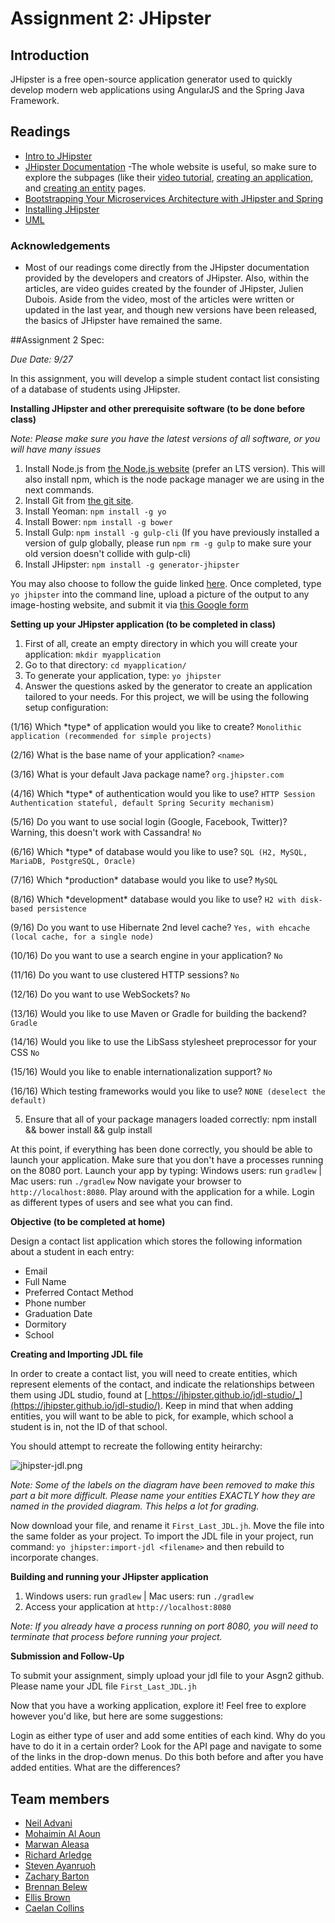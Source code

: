 # Assignment 2: JHipster 
## Introduction

JHipster is a free open-source application generator used to quickly develop modern web applications using AngularJS and the Spring Java Framework.

## Readings
+ [Intro to JHipster](https://spring.io/blog/2015/02/10/introducing-jhipster)
+ [JHipster Documentation](https://jhipster.github.io/)
-The whole website is useful, so make sure to explore the subpages (like their [video tutorial](https://jhipster.github.io/video-tutorial/), [creating an application](https://jhipster.github.io/creating-an-app/), and [creating an entity]( https://jhipster.github.io/creating-an-entity/) pages. 
+ [Bootstrapping Your Microservices Architecture with JHipster and Spring](https://blog.heroku.com/bootstrapping_your_microservices_architecture_with_jhipster_and_spring)
+ [Installing JHipster](http://www.uvionicstech.com/blog/development/jhipster-installation-and-build-guide/)
+ [UML](https://jhipster.github.io/jhipster-uml/)

### Acknowledgements
+ Most of our readings come directly from the JHipster documentation provided by the developers and creators of JHipster. Also, within the articles, are video guides created by the founder of JHipster, Julien Dubois. Aside from the video, most of the articles were written or updated in the last year, and though new versions have been released, the basics of JHipster have remained the same.

##Assignment 2 Spec: 

*Due Date: 9/27*

In this assignment, you will develop a simple student contact list consisting of a database of students using JHipster.

**Installing JHipster and other prerequisite software (to be done before class)**

*Note: Please make sure you have the latest versions of all software, or you will have many issues*

1. Install Node.js from [the Node.js website](http://nodejs.org/) (prefer an LTS version). This will also install npm, which is the node package manager we are using in the next commands.
2. Install Git from [the git site](https://git-scm.com/).
3. Install Yeoman: `npm install -g yo`
4. Install Bower: `npm install -g bower`
5. Install Gulp: `npm install -g gulp-cli` (If you have previously installed a version of gulp globally, please run `npm rm -g gulp` to make sure your old version doesn&#39;t collide with gulp-cli)
6. Install JHipster: `npm install -g generator-jhipster`


You may also choose to follow the guide linked [here](http://www.uvionicstech.com/blog/development/jhipster-installation-and-build-guide/).
Once completed, type `yo jhipster` into the command line, upload a picture of the output to any image-hosting website, and submit it via [this Google form](https://docs.google.com/forms/d/e/1FAIpQLSfGNnvSN1LOC54gLVoSsFfHPv6KHVt-dVgX_Elnq7dWBEMMpw/viewform)

 **Setting up your JHipster application (to be completed in class)**

1. First of all, create an empty directory in which you will create your application: `mkdir myapplication`
2. Go to that directory: `cd myapplication/`
3. To generate your application, type: `yo jhipster`
4. Answer the questions asked by the generator to create an application tailored to your needs.
For this project, we will be using the following setup configuration:

(1/16) Which \*type\* of application would you like to create?
`Monolithic application (recommended for simple projects)`

(2/16) What is the base name of your application?
`<name>`

(3/16) What is your default Java package name?
`org.jhipster.com`

(4/16) Which \*type\* of authentication would you like to use?
`HTTP Session Authentication stateful, default Spring Security mechanism)`

(5/16) Do you want to use social login (Google, Facebook, Twitter)? Warning, this doesn&#39;t work with Cassandra!
`No`

(6/16) Which \*type\* of database would you like to use?
`SQL (H2, MySQL, MariaDB, PostgreSQL, Oracle)`

(7/16) Which \*production\* database would you like to use?
`MySQL`

(8/16) Which \*development\* database would you like to use?
`H2 with disk-based persistence`

(9/16) Do you want to use Hibernate 2nd level cache?
`Yes, with ehcache (local cache, for a single node)`

(10/16) Do you want to use a search engine in your application?
`No`

(11/16) Do you want to use clustered HTTP sessions?
`No`

(12/16) Do you want to use WebSockets?
`No`

(13/16) Would you like to use Maven or Gradle for building the backend?
`Gradle`

(14/16) Would you like to use the LibSass stylesheet preprocessor for your CSS
`No`

(15/16) Would you like to enable internationalization support?
`No`

(16/16) Which testing frameworks would you like to use?
`NONE (deselect the default)`

5. Ensure that all of your package managers loaded correctly: npm install &amp;&amp; bower install &amp;&amp; gulp install

At this point, if everything has been done correctly, you should be able to launch your application. Make sure that you don't have a processes running on the 8080 port. Launch your app by typing:
Windows users: run `gradlew` | Mac users: run `./gradlew`
Now navigate your browser to `http://localhost:8080`. Play around with the application for a while. Login as different types of users and see what you can find.

**Objective (to be completed at home)**

Design a contact list application which stores the following information about a student in each entry:

- Email
- Full Name
- Preferred Contact Method
- Phone number
- Graduation Date
- Dormitory
- School

**Creating and Importing JDL file**

In order to create a contact list, you will need to create entities, which represent elements of the contact, and indicate the relationships between them using JDL studio, found at [_https://jhipster.github.io/jdl-studio/_](https://jhipster.github.io/jdl-studio/). Keep in mind that when adding entities, you will want to be able to pick, for example, which school a student is in, not the ID of that school.

You should attempt to recreate the following entity heirarchy:

![jhipster-jdl.png](http://s9.postimg.org/v0h4lnmrz/pic.png)

*Note: Some of the labels on the diagram have been removed to make this part a bit more difficult. Please name your entities EXACTLY how they are named in the provided diagram. This helps a lot for grading.*

Now download your file, and rename it `First_Last_JDL.jh`. Move the file into the same folder as your project. To import the JDL file in your project, run command: `yo jhipster:import-jdl <filename>` and then rebuild to incorporate changes.

**Building and running your JHipster application**

1. Windows users: run `gradlew` | Mac users: run `./gradlew`
2. Access your application at `http://localhost:8080`

*Note: If you already have a process running on port 8080, you will need to terminate that process before running your project.*

**Submission and Follow-Up**

To submit your assignment, simply upload your jdl file to your Asgn2 github. Please name your JDL file `First_Last_JDL.jh`

Now that you have a working application, explore it! Feel free to explore however you'd like, but here are some suggestions:

Login as either type of user and add some entities of each kind. Why do you have to do it in a certain order?
Look for the API page and navigate to some of the links in the drop-down menus. Do this both before and after you have added entities. What are the differences?



## Team members

+ [Neil Advani](mailto:neil.advani@vanderbilt.edu)
+ [Mohaimin Al Aoun](mailto:mohaimin.al.aoun@vanderbilt.edu)
+ [Marwan Aleasa](mailto:marwan.a.aleasa@vanderbilt.edu)
+ [Richard Arledge](richard.b.arledge@Vanderbilt.Edu)
+ [Steven Ayanruoh](mailto:steven.ayanruoh@vanderbilt.edu)
+ [Zachary Barton](mailto:zachary.m.barton@Vanderbilt.Edu)
+ [Brennan Belew](mailto:brennan.c.belew@vanderbilt.edu)
+ [Ellis Brown](mailto:ellis.l.brown@vanderbilt.edu)
+ [Caelan Collins](mailto:caelan.p.collins@vanderbilt.edu)